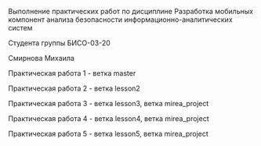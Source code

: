 Выполнение практических работ по дисциплине Разработка мобильных компонент анализа безопасности информационно-аналитических систем

Студента группы БИСО-03-20

Смирнова Михаила 

Практическая работа 1 - ветка master

Практическая работа 2 - ветка lesson2

Практическая работа 3 - ветка lesson3, ветка mirea_project

Практическая работа 4 - ветка lesson4, ветка mirea_project

Практическая работа 5 - ветка lesson5, ветка mirea_project
